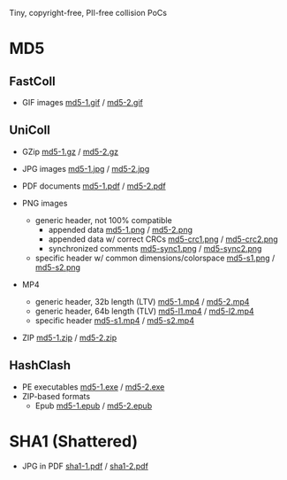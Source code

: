 <!-- pandoc -s -f gfm -t html README.md -o README.html -->

Tiny, copyright-free, PII-free collision PoCs


# MD5


## FastColl

- GIF images [md5-1.gif](md5-1.gif) / [md5-2.gif](md5-2.gif)


## UniColl

- GZip [md5-1.gz](md5-1.gz) / [md5-2.gz](md5-2.gz)
- JPG images [md5-1.jpg](md5-1.jpg) / [md5-2.jpg](md5-2.jpg)
- PDF documents [md5-1.pdf](md5-1.pdf) / [md5-2.pdf](md5-2.pdf)
- PNG images
   - generic header, not 100% compatible
     - appended data [md5-1.png](md5-1.png) / [md5-2.png](md5-2.png)
     - appended data w/ correct CRCs [md5-crc1.png](md5-crc1.png) / [md5-crc2.png](md5-crc2.png)
     - synchronized comments [md5-sync1.png](md5-sync1.png) / [md5-sync2.png](md5-sync2.png)
   - specific header w/ common dimensions/colorspace [md5-s1.png](md5-s1.png) / [md5-s2.png]( md5-s2.png)
- MP4
  - generic header, 32b length (LTV) [md5-1.mp4](md5-1.mp4) / [md5-2.mp4](md5-2.mp4)
  - generic header, 64b length (TLV) [md5-l1.mp4](md5-l1.mp4) / [md5-l2.mp4](md5-l2.mp4)
  - specific header [md5-s1.mp4](md5-s1.mp4) / [md5-s2.mp4](md5-s2.mp4)

- ZIP [md5-1.zip](md5-1.zip) / [md5-2.zip](md5-2.zip)


## HashClash

- PE executables [md5-1.exe](md5-1.exe) / [md5-2.exe](md5-2.exe)
- ZIP-based formats
  - Epub [md5-1.epub](md5-1.epub) / [md5-2.epub](md5-2.epub)

# SHA1 (Shattered)

- JPG in PDF [sha1-1.pdf](sha1-1.pdf) / [sha1-2.pdf](sha1-2.pdf)

<!--
ffmpeg -i md5-1.png -c:v libx264 -tune stillimage -crf 22 -framerate 1/5 -c:a copy no.mp4 -map_metadata -1
-->
